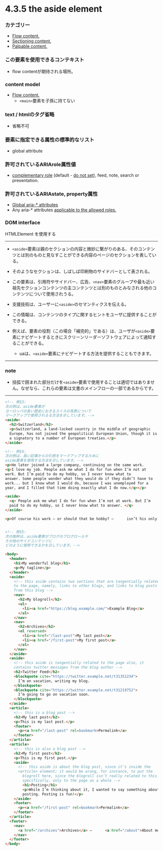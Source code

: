 # 4.3.5 the aside element

### カテゴリー
- [Flow content.](https://www.w3.org/TR/html/dom.html#flow-content-2)
- [Sectioning content.](https://www.w3.org/TR/html/dom.html#sectioning-content-2)
- [Palpable content.](https://www.w3.org/TR/html/dom.html#palpable-content-2)

### この要素を使用できるコンテキスト
- flow contentが期待される場所。

### content model
- [Flow content.](https://www.w3.org/TR/html/dom.html#flow-content-2)
    - `<main>`要素を子孫に持てない

### text / htmlのタグ省略
- 省略不可


### 要素に指定できる属性の標準的なリスト
- global attribute

### 許可されているARIArole属性値
- [complementary role](https://www.w3.org/TR/wai-aria-1.1/#complementary) (default - [do not set](https://www.w3.org/TR/html/dom.html#do-not-set)), feed, note, search or presentation.

### 許可されているARIAstate, property属性

- [Global aria-* attributes](https://www.w3.org/TR/html/dom.html#global-aria--attributes)
- Any aria-* attributes [applicable to the allowed roles.](https://www.w3.org/TR/html/dom.html#allowed-aria-roles-states-and-properties)

### DOM interface
HTMLElement を使用する

***

- `<aside>`要素は親のセクションの内容と微妙に繋がりのある、そのコンテンツとは別のものと見なすことができる内容のページのセクションを表している。
- そのようなセクションは、しばしば印刷物のサイドバーとして表される。
- この要素は、引用符やサイドバー、広告、`<nav>`要素のグループや最も近い祖先セクションコンテンツの主コンテンツとは別のものとみなされる他のコンテンツについて使用されうる。

- 支援技術は、ユーザーに`<aside>`のセマンティクスを伝える。
- この情報は、コンテンツのタイプに関するヒントをユーザに提供することができる。
- 例えば、要素の役割（この場合「補完的」である）は、ユーザが`<aside>`要素にナビゲートするときにスクリーンリーダーソフトウェアによって通知することができる。
    - uaは、`<aside>`要素にナビゲートする方法を提供することもできます。


***
### note
- 括弧で囲まれた部分だけを`<aside>`要素で使用することは適切ではありません。なぜなら、これらの要素は文書のメインフローの一部であるからです。
***

```html
<!-- 例13:
次の例は、aside要素が
ヨーロッパの長い歴史におきるスイスの背景について
マークアップで使用されるる方法を示しています。-->
<aside>
  <h2>Switzerland</h2>
  <p>Switzerland, a land-locked country in the middle of geographic
  Europe, has not joined the geopolitical European Union, though it is
  a signatory to a number of European treaties.</p>
</aside>

<!-- 例14:
次の例は、長い記事からの引用をマークアップするために
aside要素を使用する方法を示しています。-->
<p>He later joined a large company, continuing on the same work.
<q>I love my job. People ask me what I do for fun when I’m not at
work. But I’m paid to do my hobby, so I never know what to
answer. Some people wonder what they would do if they didn’t have to
work... but I know what I would do, because I was unemployed for a
year, and I filled that time doing exactly what I do now.</q></p>

<aside>
  <q> People ask me what I do for fun when I’m not at work. But I’m
  paid to do my hobby, so I never know what to answer. </q>
</aside>

<p>Of course his work — or should that be hobby? —      isn’t his only passion. He also enjoys other pleasures.</p>


<!-- 例15:
次の抜粋は、aside要素がブログのブログロールや
その他のサイドコンテンツに
どのように使用できるかを示しています。-->

<body>
  <header>
    <h1>My wonderful blog</h1>
    <p>My tagline</p>
  </header>
  <aside>
    <!-- this aside contains two sections that are tangentially related
    to the page, namely, links to other blogs, and links to blog posts
    from this blog -->
    <nav>
      <h2>My blogroll</h2>
      <ul>
        <li><a href="https://blog.example.com/">Example Blog</a>
      </ul>
    </nav>
    <nav>
      <h2>Archives</h2>
      <ol reversed>
        <li><a href="/last-post">My last post</a>
        <li><a href="/first-post">My first post</a>
      </ol>
    </nav>
  </aside>
  <aside>
    <!-- this aside is tangentially related to the page also, it
    contains twitter messages from the blog author -->
    <h2>Twitter Feed</h2>
    <blockquote cite="https://twitter.example.net/t31351234">
      I’m on vacation, writing my blog.
    </blockquote>
    <blockquote cite="https://twitter.example.net/t31219752">
      I’m going to go on vacation soon.
    </blockquote>
  </aside>
  <article>
    <!-- this is a blog post -->
    <h2>My last post</h2>
    <p>This is my last post.</p>
    <footer>
      <p><a href="/last-post" rel=bookmark>Permalink</a>
    </footer>
  </article>
  <article>
    <!-- this is also a blog post -->
    <h2>My first post</h2>
    <p>This is my first post.</p>
    <aside>
      <!-- this aside is about the blog post, since it’s inside the
      <article> element; it would be wrong, for instance, to put the
        blogroll here, since the blogroll isn’t really related to this post
        specifically, only to the page as a whole -->
        <h1>Posting</h1>
        <p>While I’m thinking about it, I wanted to say something about
        posting. Posting is fun!</p>
    </aside>
    <footer>
      <p><a href="/first-post" rel=bookmark>Permalink</a>
    </footer>
  </article>
  <footer>
    <nav>
      <a href="/archives">Archives</a> —      <a href="/about">About me</a> —      <a href="/copyright">Copyright</a>
    </nav>
  </footer>
</body>
```
